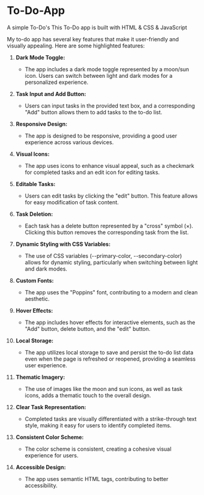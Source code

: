 # To-Do-App

A simple To-Do's
This To-Do app is built with HTML & CSS & JavaScript

My to-do app has several key features that make it user-friendly and visually appealing. Here are some highlighted features:

1. **Dark Mode Toggle:**
   - The app includes a dark mode toggle represented by a moon/sun icon. Users can switch between light and dark modes for a personalized experience.

2. **Task Input and Add Button:**
   - Users can input tasks in the provided text box, and a corresponding "Add" button allows them to add tasks to the to-do list.

3. **Responsive Design:**
   - The app is designed to be responsive, providing a good user experience across various devices.

4. **Visual Icons:**
   - The app uses icons to enhance visual appeal, such as a checkmark for completed tasks and an edit icon for editing tasks.

5. **Editable Tasks:**
   - Users can edit tasks by clicking the "edit" button. This feature allows for easy modification of task content.

6. **Task Deletion:**
   - Each task has a delete button represented by a "cross" symbol (×). Clicking this button removes the corresponding task from the list.

7. **Dynamic Styling with CSS Variables:**
   - The use of CSS variables (--primary-color, --secondary-color) allows for dynamic styling, particularly when switching between light and dark modes.

8. **Custom Fonts:**
   - The app uses the "Poppins" font, contributing to a modern and clean aesthetic.

9. **Hover Effects:**
   - The app includes hover effects for interactive elements, such as the "Add" button, delete button, and the "edit" button.

10. **Local Storage:**
    - The app utilizes local storage to save and persist the to-do list data even when the page is refreshed or reopened, providing a seamless user experience.

11. **Thematic Imagery:**
    - The use of images like the moon and sun icons, as well as task icons, adds a thematic touch to the overall design.

12. **Clear Task Representation:**
    - Completed tasks are visually differentiated with a strike-through text style, making it easy for users to identify completed items.

13. **Consistent Color Scheme:**
    - The color scheme is consistent, creating a cohesive visual experience for users.

14. **Accessible Design:**
    - The app uses semantic HTML tags, contributing to better accessibility.

